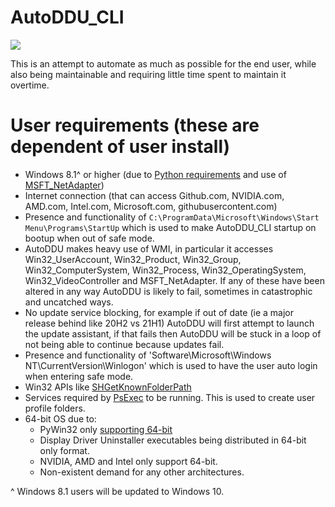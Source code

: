 # AutoDDU_CLI

![](Chikaftw_upscaled.png)


This is an attempt to automate as much as possible for the end user, while also being maintainable and requiring little time spent to maintain it overtime.

# User requirements (these are dependent of user install)
- Windows 8.1^ or higher (due to [Python requirements](https://docs.python.org/3/using/windows.html) and use of [MSFT_NetAdapter](https://docs.microsoft.com/en-us/previous-versions/windows/desktop/legacy/hh968170(v=vs.85)))
- Internet connection (that can access Github.com, NVIDIA.com, AMD.com, Intel.com, Microsoft.com, githubusercontent.com)
- Presence and functionality of  `C:\ProgramData\Microsoft\Windows\Start Menu\Programs\StartUp` which is used to make AutoDDU_CLI startup on bootup when out of safe mode.
- AutoDDU makes heavy use of WMI, in particular it accesses Win32_UserAccount, Win32_Product, Win32_Group, Win32_ComputerSystem, Win32_Process, Win32_OperatingSystem, Win32_VideoController and MSFT_NetAdapter. If any of these have been altered in any way AutoDDU is likely to fail, sometimes in catastrophic and uncatched ways.
- No update service blocking, for example if out of date (ie a major release behind like 20H2 vs 21H1) AutoDDU will first attempt to launch the update assistant, if that fails then AutoDDU will be stuck in a loop of not being able to continue because updates fail.
- Presence and functionality of 'Software\\Microsoft\\Windows NT\\CurrentVersion\\Winlogon' which is used to have the user auto login when entering safe mode.
- Win32 APIs like [SHGetKnownFolderPath](https://docs.microsoft.com/en-us/windows/win32/api/shlobj_core/nf-shlobj_core-shgetknownfolderpath) 
- Services required by [PsExec](https://docs.microsoft.com/en-us/sysinternals/downloads/psexec) to be running. This is used to create user profile folders.
- 64-bit OS due to:
  - PyWin32 only [supporting 64-bit](https://github.com/mhammond/pywin32/issues/1805)
  - Display Driver Uninstaller executables being distributed in 64-bit only format.
  - NVIDIA, AMD and Intel only support 64-bit.
  - Non-existent demand for any other architectures.



^ Windows 8.1 users will be updated to Windows 10.
